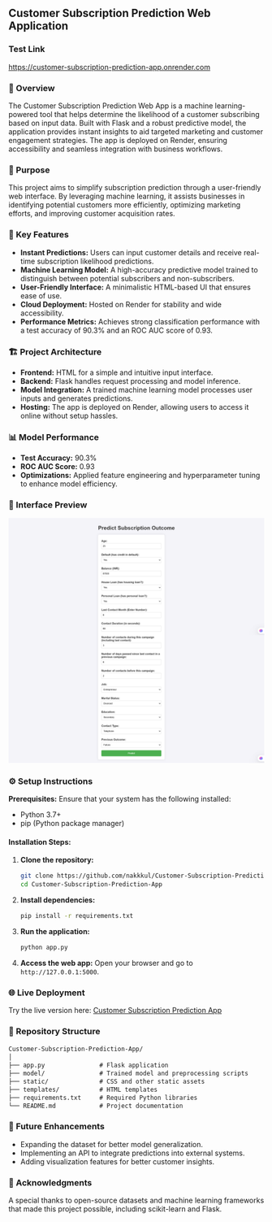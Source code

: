 ## Customer Subscription Prediction Web Application

### Test Link 
https://customer-subscription-prediction-app.onrender.com

### 📜 Overview
The Customer Subscription Prediction Web App is a machine learning-powered tool that helps determine the likelihood of a customer subscribing based on input data. Built with Flask and a robust predictive model, the application provides instant insights to aid targeted marketing and customer engagement strategies. The app is deployed on Render, ensuring accessibility and seamless integration with business workflows.

### 🎯 Purpose
This project aims to simplify subscription prediction through a user-friendly web interface. By leveraging machine learning, it assists businesses in identifying potential customers more efficiently, optimizing marketing efforts, and improving customer acquisition rates.

### 🚀 Key Features
- **Instant Predictions:** Users can input customer details and receive real-time subscription likelihood predictions.
- **Machine Learning Model:** A high-accuracy predictive model trained to distinguish between potential subscribers and non-subscribers.
- **User-Friendly Interface:** A minimalistic HTML-based UI that ensures ease of use.
- **Cloud Deployment:** Hosted on Render for stability and wide accessibility.
- **Performance Metrics:** Achieves strong classification performance with a test accuracy of 90.3% and an ROC AUC score of 0.93.

### 🏗️ Project Architecture
- **Frontend:** HTML for a simple and intuitive input interface.
- **Backend:** Flask handles request processing and model inference.
- **Model Integration:** A trained machine learning model processes user inputs and generates predictions.
- **Hosting:** The app is deployed on Render, allowing users to access it online without setup hassles.

### 📊 Model Performance
- **Test Accuracy:** 90.3%
- **ROC AUC Score:** 0.93
- **Optimizations:** Applied feature engineering and hyperparameter tuning to enhance model efficiency.

### 📸 Interface Preview
![App Interface](./images/inter.png)

### ⚙️ Setup Instructions

**Prerequisites:**
Ensure that your system has the following installed:
- Python 3.7+
- pip (Python package manager)

#### Installation Steps:
1. **Clone the repository:**
   ```bash
   git clone https://github.com/nakkkul/Customer-Subscription-Prediction-App.git
   cd Customer-Subscription-Prediction-App
   ```
2. **Install dependencies:**
   ```bash
   pip install -r requirements.txt
   ```
3. **Run the application:**
   ```bash
   python app.py
   ```
4. **Access the web app:**
   Open your browser and go to `http://127.0.0.1:5000`.

### 🌐 Live Deployment
Try the live version here: [Customer Subscription Prediction App](https://customer-subscription-prediction-app.onrender.com)

### 📂 Repository Structure
```
Customer-Subscription-Prediction-App/
│
├── app.py               # Flask application
├── model/               # Trained model and preprocessing scripts
├── static/              # CSS and other static assets
├── templates/           # HTML templates
├── requirements.txt     # Required Python libraries
└── README.md            # Project documentation
```

### 🔮 Future Enhancements
- Expanding the dataset for better model generalization.
- Implementing an API to integrate predictions into external systems.
- Adding visualization features for better customer insights.

### 🤝 Acknowledgments
A special thanks to open-source datasets and machine learning frameworks that made this project possible, including scikit-learn and Flask.
